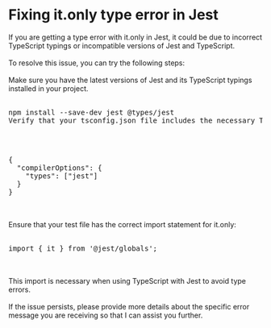 # Fixing it.only type error in Jest

If you are getting a type error with it.only in Jest, it could be due to incorrect TypeScript typings or incompatible versions of Jest and TypeScript.
<br /><br />
To resolve this issue, you can try the following steps:
<br /><br />
Make sure you have the latest versions of Jest and its TypeScript typings installed in your project.
<br /><br />

<pre>
npm install --save-dev jest @types/jest
Verify that your tsconfig.json file includes the necessary TypeScript configuration for Jest. It should have the following settings:
</pre>

<br /><br />

<pre>
{
  "compilerOptions": {
    "types": ["jest"]
  }
}
</pre>

<br /><br />
Ensure that your test file has the correct import statement for it.only:
<br /><br />

<pre>
import { it } from '@jest/globals';
</pre>

<br /><br />
This import is necessary when using TypeScript with Jest to avoid type errors.
<br /><br />
If the issue persists, please provide more details about the specific error message you are receiving so that I can assist you further.
<br /><br />
